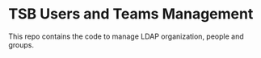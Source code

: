 # TSB Users and Teams Management

This repo contains the code to manage LDAP organization, people and groups.
